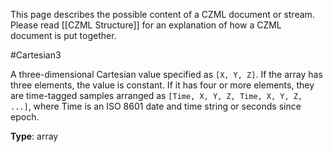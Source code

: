 This page describes the possible content of a CZML document or stream.  Please read [[CZML Structure]] for an explanation of how a CZML document is put together.

#Cartesian3

A three-dimensional Cartesian value specified as `[X, Y, Z]`.  If the array has three elements, the value is constant.  If it has four or more elements, they are time-tagged samples arranged as `[Time, X, Y, Z, Time, X, Y, Z, ...]`, where Time is an ISO 8601 date and time string or seconds since epoch.

**Type**: array

